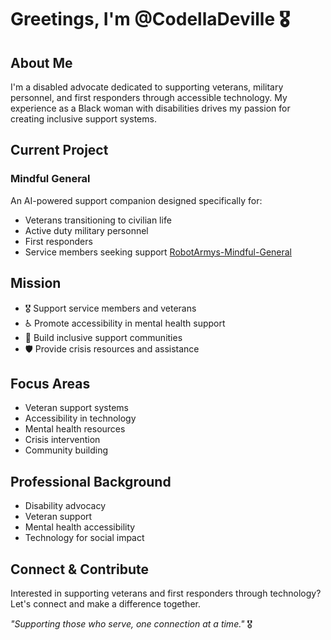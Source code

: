 # Greetings, I'm @CodellaDeville 🎖️

## About Me
I'm a disabled advocate dedicated to supporting veterans, military personnel, and first responders through accessible technology. My experience as a Black woman with disabilities drives my passion for creating inclusive support systems.

## Current Project
### Mindful General
An AI-powered support companion designed specifically for:
- Veterans transitioning to civilian life
- Active duty military personnel
- First responders
- Service members seeking support
[RobotArmys-Mindful-General](https://github.com/CodellaDeville/RobotArmys-Mindful-General)

## Mission
- 🎖️ Support service members and veterans
- ♿ Promote accessibility in mental health support
- 🤝 Build inclusive support communities
- 🛡️ Provide crisis resources and assistance

## Focus Areas
- Veteran support systems
- Accessibility in technology
- Mental health resources
- Crisis intervention
- Community building

## Professional Background
- Disability advocacy
- Veteran support
- Mental health accessibility
- Technology for social impact

## Connect & Contribute
Interested in supporting veterans and first responders through technology? Let's connect and make a difference together.

*"Supporting those who serve, one connection at a time."* 🎖️ 